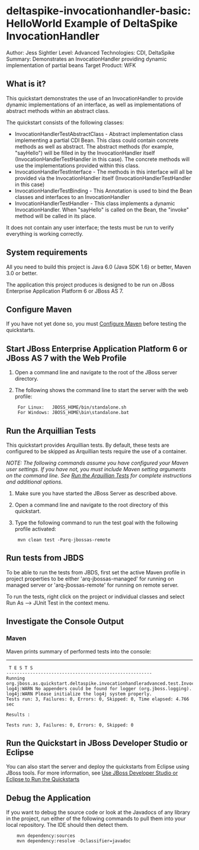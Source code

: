deltaspike-invocationhandler-basic: HelloWorld Example of DeltaSpike InvocationHandler
======================================================
Author: Jess Sightler
Level: Advanced
Technologies: CDI, DeltaSpike
Summary: Demonstrates an InvocationHandler providing dynamic implementation of partial beans
Target Product: WFK

What is it?
-----------

This quickstart demonstrates the use of an InvocationHandler to provide dynamic implementations of an interface, as well as implementations of abstract methods within an abstract class.

The quickstart consists of the following classes:

 - InvocationHandlerTestAbstractClass - Abstract implementation class implementing a partial CDI Bean. This class could contain concrete methods as well as abstract. The abstract methods (for example, "sayHello") will be filled in by the InvocationHandler itself (InvocationHandlerTestHandler in this case). The concrete methods will use the implementations provided within this class.
 - InvocationHandlerTestInterface - The methods in this interface will all be provided via the InvocationHandler itself  (InvocationHandlerTestHandler in this case)
 - InvocationHandlerTestBinding - This Annotation is used to bind the Bean classes and interfaces to an InvocationHandler
 - InvocationHandlerTestHandler - This class implements a dynamic InvocationHandler. When "sayHello" is called on the Bean, the "invoke" method will be called in its place.

It does not contain any user interface; the tests must be run to verify everything is working correctly.

System requirements
-------------------

All you need to build this project is Java 6.0 (Java SDK 1.6) or better, Maven 3.0 or better.

The application this project produces is designed to be run on JBoss Enterprise Application Platform 6 or JBoss AS 7.


Configure Maven
---------------

If you have not yet done so, you must [Configure Maven](../README.md#mavenconfiguration) before testing the quickstarts.

Start JBoss Enterprise Application Platform 6 or JBoss AS 7 with the Web Profile
-------------------------

1. Open a command line and navigate to the root of the JBoss server directory.
2. The following shows the command line to start the server with the web profile:

        For Linux:   JBOSS_HOME/bin/standalone.sh
        For Windows: JBOSS_HOME\bin\standalone.bat


Run the Arquillian Tests
-------------------------

This quickstart provides Arquillian tests. By default, these tests are configured to be skipped as Arquillian tests require the use of a container.

_NOTE: The following commands assume you have configured your Maven user settings. If you have not, you must include Maven setting arguments on the command line. See [Run the Arquillian Tests](../README.md#arquilliantests) for complete instructions and additional options._

1. Make sure you have started the JBoss Server as described above.
2. Open a command line and navigate to the root directory of this quickstart.
3. Type the following command to run the test goal with the following profile activated:

        mvn clean test -Parq-jbossas-remote


Run tests from JBDS
-----------------------

To be able to run the tests from JBDS, first set the active Maven profile in project properties to be either 'arq-jbossas-managed' for running on
managed server or 'arq-jbossas-remote' for running on remote server.

To run the tests, right click on the project or individual classes and select Run As --> JUnit Test in the context menu.


Investigate the Console Output
----------------------------


### Maven

Maven prints summary of performed tests into the console:

   -------------------------------------------------------
     T E S T S
    -------------------------------------------------------
    Running org.jboss.as.quickstart.deltaspike.invocationhandleradvanced.test.InvocationHandlerTest
    log4j:WARN No appenders could be found for logger (org.jboss.logging).
    log4j:WARN Please initialize the log4j system properly.
    Tests run: 3, Failures: 0, Errors: 0, Skipped: 0, Time elapsed: 4.766 sec

    Results :

    Tests run: 3, Failures: 0, Errors: 0, Skipped: 0



Run the Quickstart in JBoss Developer Studio or Eclipse
-------------------------------------
You can also start the server and deploy the quickstarts from Eclipse using JBoss tools. For more information, see [Use JBoss Developer Studio or Eclipse to Run the Quickstarts](../README.md#useeclipse)


Debug the Application
------------------------------------

If you want to debug the source code or look at the Javadocs of any library in the project, run either of the following commands to pull them into your local repository. The IDE should then detect them.

        mvn dependency:sources
        mvn dependency:resolve -Dclassifier=javadoc

